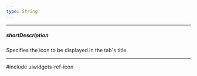 ```yaml
---
type: String
---
```

---
##### shortDescription
Specifies the icon to be displayed in the tab's title.

---
#include uiwidgets-ref-icon